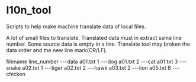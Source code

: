 # l10n_tool
Scripts to help make machine translate data of local files.

A lot of small files to translate.
Translated data must in extract same line number.
Some source data is empty in a line.
Translate tool may broken the data order and the new line mark(CR/LF).

filename line_number ---data
a01.txt 1 ---dog
a01.txt 2 ---cat
a01.txt 3 ---snake
a02.txt 1 ---tiger
a02.txt 2 ---hawk
a03.txt 2 ---lion
a05.txt 8 ---chicken
